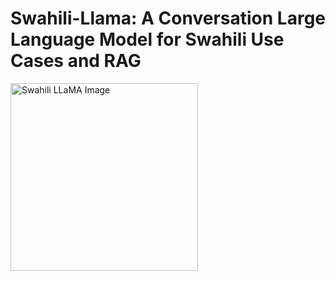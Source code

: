 # Swahili-Llama: A Conversation Large Language Model for Swahili Use Cases and RAG


<img src="info/swahili_llama.png" alt="Swahili LLaMA Image" width="300" height="auto">
